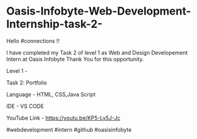 # Oasis-Infobyte-Web-Development-Internship-task-2-
Hello #connections !!

I have completed my Task 2 of level 1 as Web and Design Developement Intern at Oasis Infobyte Thank You for this opportunity.

Level 1 -

Task 2: Portfolio

Language - HTML, CSS,Java Script

IDE - VS CODE

YouTube Link - https://youtu.be/KP5-Ly5J-Jc

#webdevelopment #intern #github #oasisinfobyte
